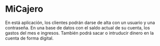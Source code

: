 # MiCajero

 En está aplicación, los clientes podrán darse de alta con un usuario y una contraseña. En una base de datos con el saldo actual de su cuenta, los gastos del mes e ingresos.
También podrá sacar o intruducir dinero en la cuenta de forma digital. 
 
 
